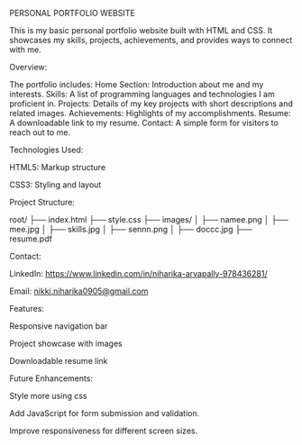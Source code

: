 PERSONAL PORTFOLIO WEBSITE

This is my basic personal portfolio website built with HTML and CSS. It showcases my skills, projects, achievements, and provides ways to connect with me.

Overview:

The portfolio includes:
Home Section: Introduction about me and my interests.
Skills: A list of programming languages and technologies I am proficient in.
Projects: Details of my key projects with short descriptions and related images.
Achievements: Highlights of my accomplishments.
Resume: A downloadable link to my resume.
Contact: A simple form for visitors to reach out to me.


Technologies Used:

HTML5: Markup structure

CSS3: Styling and layout


Project Structure:

root/
 ├── index.html
 ├── style.css
 ├── images/
 │   ├── namee.png
 │   ├── mee.jpg
 │   ├── skills.jpg
 │   ├── sennn.png
 │   ├── doccc.jpg
 ├── resume.pdf


Contact:

LinkedIn: https://www.linkedin.com/in/niharika-arvapally-978436281/

Email: nikki.niharika0905@gmail.com


Features:

Responsive navigation bar

Project showcase with images

Downloadable resume link


Future Enhancements:

Style more using css

Add JavaScript for form submission and validation.

Improve responsiveness for different screen sizes.


